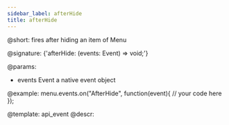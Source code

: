 ```yaml
---
sidebar_label: afterHide
title: afterHide
---          
```


@short: fires after hiding an item of Menu

@signature: {'afterHide: (events: Event) => void;'}

@params:
- events         Event       a native event object


@example:
menu.events.on("AfterHide", function(event){
    // your code here
});


@template: api_event
@descr:


